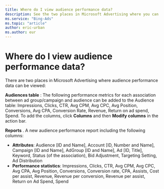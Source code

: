 ```yaml
---
title: Where do I view audience performance data?
description: See the two places in Microsoft Advertising where you can view audience performance data.
ms.service: "Bing-Ads"
ms.topic: "article"
author: eric-urban
ms.author: eur
---
```


# Where do I view audience performance data?

There are two places in Microsoft Advertising where audience performance data can be viewed:

**Audiences table** : The following performance metrics for each association between ad group/campaign and audience can be added to the Audience table: Impressions, Clicks, CTR, Avg CPM, Avg CPC, Avg Position, Conversions, Avg CPA, Conversion Rate, Revenue, Return on ad spend, Spend. To add the columns, click **Columns** and then **Modify columns** in the action bar.

**Reports** . A new audience performance report including the following columns:

- **Attributes**: Audience [ID and Name], Account [ID, Number and Name], Campaign [ID and Name], AdGroup [ID and Name], Ad [ID, Title], Keyword, Status (of the association), Bid Adjustment, Targeting Setting, Ad Distribution
- **Performance statistics**: Impressions, Clicks, CTR, Avg CPM, Avg CPC, Avg CPA, Avg Position, ​Conversions, Conversion rate, CPA, Assists, Cost per assist, Revenue, Revenue per conversion, Revenue per assist, Return on Ad Spend, Spend


